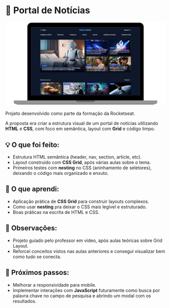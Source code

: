 # 📰 Portal de Notícias

![apresentacão do desafio](assets/capa.png)

Projeto desenvolvido como parte da formação da Rocketseat.

A proposta era criar a estrutura visual de um portal de notícias utilizando **HTML** e **CSS**, com foco em semântica, layout com **Grid** e código limpo.

## 💡 O que foi feito:

- Estrutura HTML semântica (header, nav, section, article, etc).
- Layout construído com **CSS Grid**, após várias aulas sobre o tema.
- Primeiros testes com **nesting** no CSS (aninhamento de seletores), deixando o código mais organizado e enxuto.

## 🚀 O que aprendi:

- Aplicação prática de **CSS Grid** para construir layouts complexos.
- Como usar **nesting** pra deixar o CSS mais legível e estruturado.
- Boas práticas na escrita de HTML e CSS.

## 📌 Observações:

- Projeto guiado pelo professor em vídeo, após aulas teóricas sobre Grid Layout.
- Reforcei conceitos vistos nas aulas anteriores e consegui visualizar bem como tudo se conecta.

## 🔧 Próximos passos:

- Melhorar a responsividade para mobile.
- Implementar interações com **JavaScript** futuramente como busca por palavra chave no campo de pesquisa e abrindo um modal com os resultados.

